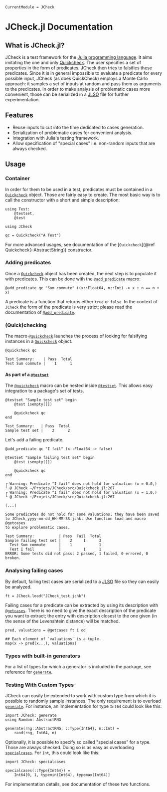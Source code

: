 ```@meta
CurrentModule = JCheck
```

# JCheck.jl Documentation

## What is JCheck.jl?
JCheck is a test framework for the [Julia programming
language](https://julialang.org/). It aims imitating the one and only
[Quickcheck](https://github.com/nick8325/quickcheck). The user
specifies a set of properties in the form of predicates. JCheck then
tries to falsifies these predicates. Since it is in general impossible
to evaluate a predicate for every possible input, JCheck (as does
QuickCheck) employs a Monte Carlo approach: it samples a set of inputs
at random and pass them as arguments to the predicates. In order to
make analysis of problematic cases more convenient, those can be
serialized in a [JLSO](https://github.com/invenia/JLSO.jl) file for
further experimentation.

## Features
- Reuse inputs to cut into the time dedicated to cases generation.
- Serialization of problematic cases for convenient analysis.
- Integration with Julia's testing framework.
- Allow specification of "special cases" i.e. non-random inputs that
  are always checked.

## Usage
### Container
In order for them to be used in a test, predicates must be contained
in a [`Quickcheck`](@ref) object. Those are fairly easy to create. The
most basic way is to call the constructor with a short and simple
description:

``` @setup example_index
using Test:
    @testset,
    @test

using JCheck
```

``` @example example_index
qc = Quickcheck("A Test")
```

For more advanced usages, see documentation of the [`Quickcheck`](@ref
Quickcheck(::AbstractString)) constructor.

### Adding predicates
Once a [`Quickcheck`](@ref) object has been created, the next step is
to populate it with predicates. This can be done with the
[`@add_predicate`](@ref) macro:

``` @example example_index
@add_predicate qc "Sum commute" ((x::Float64, n::Int) -> x + n == n + x)
```

A predicate is a function that returns either `true` or `false`. In
the context of `JCheck` the form of the predicate is very strict;
please read the documentation of [`@add_predicate`](@ref).

### (Quick)checking
The macro [`@quickcheck`](@ref) launches the process of looking for
falsifying instances in a [`Quickcheck`](@ref) object.

``` @jldoctest
@quickcheck qc

Test Summary:    | Pass  Total
Test Sum commute |    1      1
```

#### As part of a [`@testset`](https://docs.julialang.org/en/v1/stdlib/Test/#Test.@testset)
The [`@quickcheck`](@ref) macro can be nested inside
[`@testset`](https://docs.julialang.org/en/v1/stdlib/Test/#Test.@testset).
This allows easy integration to a package's set of tests.

``` @jldoctest
@testset "Sample test set" begin
    @test isempty([])

    @quickcheck qc
end

Test Summary:   | Pass  Total
Sample test set |    2      2
```

Let's add a failing predicate.

``` @jldoctest example_index
@add_predicate qc "I fail" (x::Float64 -> false)

@testset "Sample failing test set" begin
    @test isempty([])

    @quickcheck qc
end

┌ Warning: Predicate "I fail" does not hold for valuation (x = 0.0,)
└ @ JCheck ~/Projets/JCheck/src/Quickcheck.jl:267
┌ Warning: Predicate "I fail" does not hold for valuation (x = 1.0,)
└ @ JCheck ~/Projets/JCheck/src/Quickcheck.jl:267

[...]

Some predicates do not hold for some valuations; they have been saved
to JCheck_yyyy-mm-dd_HH-MM-SS.jchk. Use function load and macro @getcases
to explore problematic cases.

Test Summary:           | Pass  Fail  Total
Sample failing test set |    2     1      3
  Test Sum commute      |    1            1
  Test I fail           |          1      1
ERROR: Some tests did not pass: 2 passed, 1 failed, 0 errored, 0 broken.
```

### Analysing failing cases
By default, failing test cases are serialized to a
[JLSO](https://github.com/invenia/JLSO.jl) file so they can easily be
analyzed.

``` @example example_index
ft = JCheck.load("JCheck_test.jchk")
```

Failing cases for a predicate can be extracted by using its
description with [`@getcases`](@ref). There is no need to give the
exact description of the predicate you want to extract; the entry with
description closest to the one given (in the sense of the Levenshtein
distance) will be matched.

``` @example example_index
pred, valuations = @getcases ft i od

## Each element of `valuations` is a tuple.
map(x -> pred(x...), valuations)
```

### Types with built-in generators
For a list of types for which a generator is included in the package,
see reference for [`generate`](@ref).

### Testing With Custom Types
JCheck can easily be extended to work with custom type from which it
is possible to randomly sample instances. The only requirement is to
overload [`generate`](@ref). For instance, an implementation for type
`Int64` could look like this:

``` @example example_index
import JCheck: generate
using Random: AbstractRNG

generate(rng::AbstractRNG, ::Type{Int64}, n::Int) =
    rand(rng, Int64, n)
```

Optionally, it is possible to specify so called "special cases" for a
type. Those are always checked. Doing so is as easy as overloading
[`specialcases`](@ref). For `Int`, this could look like this:

``` @example
import JCheck: specialcases

specialcases(::Type{Int64}) =
    Int64[0, 1, typemin(Int64), typemax(Int64)]
```

For implementation details, see documentation of these two functions.
